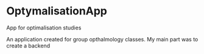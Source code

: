 # OptymalisationApp
App for optimalisation studies

An application created for group opthalmology classes. My main part was to create a backend 
